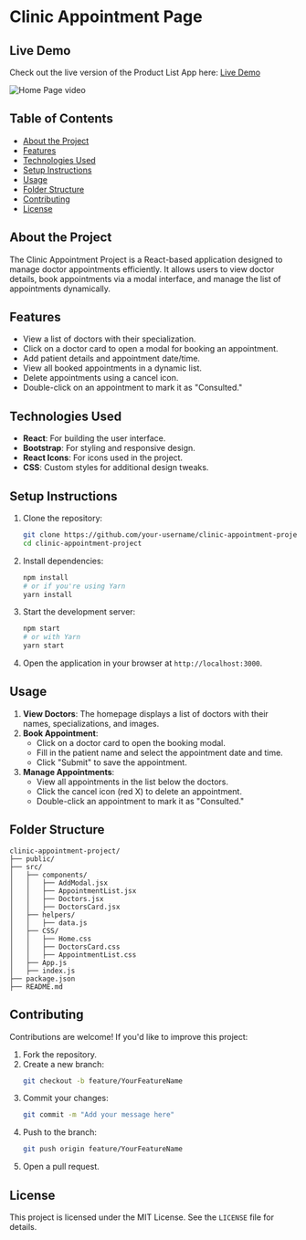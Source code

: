 # Clinic Appointment Page

## **Live Demo**
Check out the live version of the Product List App here: [Live Demo](https://clinik-appointment.netlify.app/)

![Home Page video](./public/img/home.gif)

## Table of Contents

- [About the Project](#about-the-project)
- [Features](#features)
- [Technologies Used](#technologies-used)
- [Setup Instructions](#setup-instructions)
- [Usage](#usage)
- [Folder Structure](#folder-structure)
- [Contributing](#contributing)
- [License](#license)

## About the Project

The Clinic Appointment Project is a React-based application designed to manage doctor appointments efficiently. It allows users to view doctor details, book appointments via a modal interface, and manage the list of appointments dynamically.

## Features

- View a list of doctors with their specialization.
- Click on a doctor card to open a modal for booking an appointment.
- Add patient details and appointment date/time.
- View all booked appointments in a dynamic list.
- Delete appointments using a cancel icon.
- Double-click on an appointment to mark it as "Consulted."

## Technologies Used

- **React**: For building the user interface.
- **Bootstrap**: For styling and responsive design.
- **React Icons**: For icons used in the project.
- **CSS**: Custom styles for additional design tweaks.

## Setup Instructions

1. Clone the repository:
   ```bash
   git clone https://github.com/your-username/clinic-appointment-project.git
   cd clinic-appointment-project
   ```

2. Install dependencies:
   ```bash
   npm install
   # or if you're using Yarn
   yarn install
   ```

3. Start the development server:
   ```bash
   npm start
   # or with Yarn
   yarn start
   ```

4. Open the application in your browser at `http://localhost:3000`.

## Usage

1. **View Doctors**: The homepage displays a list of doctors with their names, specializations, and images.
2. **Book Appointment**:
   - Click on a doctor card to open the booking modal.
   - Fill in the patient name and select the appointment date and time.
   - Click "Submit" to save the appointment.
3. **Manage Appointments**:
   - View all appointments in the list below the doctors.
   - Click the cancel icon (red X) to delete an appointment.
   - Double-click an appointment to mark it as "Consulted."

## Folder Structure

```
clinic-appointment-project/
├── public/
├── src/
│   ├── components/
│   │   ├── AddModal.jsx
│   │   ├── AppointmentList.jsx
│   │   ├── Doctors.jsx
│   │   ├── DoctorsCard.jsx
│   ├── helpers/
│   │   ├── data.js
│   ├── CSS/
│   │   ├── Home.css
│   │   ├── DoctorsCard.css
│   │   ├── AppointmentList.css
│   ├── App.js
│   ├── index.js
├── package.json
├── README.md
```

## Contributing

Contributions are welcome! If you'd like to improve this project:

1. Fork the repository.
2. Create a new branch:
   ```bash
   git checkout -b feature/YourFeatureName
   ```
3. Commit your changes:
   ```bash
   git commit -m "Add your message here"
   ```
4. Push to the branch:
   ```bash
   git push origin feature/YourFeatureName
   ```
5. Open a pull request.

## License

This project is licensed under the MIT License. See the `LICENSE` file for details.

